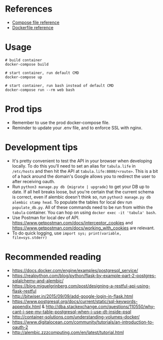 # References

* [Compose file reference](https://docs.docker.com/compose/compose-file/)
* [Dockerfile reference](https://docs.docker.com/engine/reference/builder/)

# Usage

```
# build container
docker-compose build

# start container, run default CMD
docker-compose up

# start container, run bash instead of default CMD
docker-compose run --rm web bash
```
# Prod tips
* Remember to use the prod docker-compose file. 
* Reminder to update your .env file, and to enforce SSL with nginx.


# Development tips
* It's pretty convenient to test the API in your browser when developing locally. To do this you'll need to set an alias for `tabula.life` in `/etc/hosts` and then hit the API at `tabula.life:8080/<route>`. This is a bit of a hack around the domain's Google allows you to redirect the user to after receiving oauth.
* Run `python3 manage.py db {migrate | upgrade}` to get your DB up to date. If all hell breaks loose, but you're certain that the current schema is correct, even if alembic doesn't think so, run `python3 manage.py db alembic stamp head`. To populate the tables for local dev run `populate_db.py`. All of these commands need to be run from within the `tabula` container. You can hop on using `docker exec -it 'tabula' bash`.
* Use Postman for local dev of API. https://www.getpostman.com/docs/interceptor_cookies and https://www.getpostman.com/docs/working_with_cookies are relevant.
* To do quick logging, use `import sys; print(variable, file=sys.stderr)`

# Recommended reading 
* https://docs.docker.com/engine/examples/postgresql_service/
* https://realpython.com/blog/python/flask-by-example-part-2-postgres-sqlalchemy-and-alembic/
* https://blog.miguelgrinberg.com/post/designing-a-restful-api-using-flask-restful
* http://bitwiser.in/2015/09/09/add-google-login-in-flask.html
* https://www.postgresql.org/docs/current/static/sql-keywords-appendix.html & http://dba.stackexchange.com/questions/110550/why-cant-i-see-my-table-postgresql-when-i-use-dt-inside-psql
* http://container-solutions.com/understanding-volumes-docker/
* https://www.digitalocean.com/community/tutorials/an-introduction-to-oauth-2
* http://alembic.zzzcomputing.com/en/latest/tutorial.html
